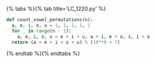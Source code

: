 {% tabs %}{% tab title='LC_1220.py' %}

```py
def count_vowel_permutations(n):
  a, e, i, o, u = 1, 1, 1, 1, 1
  for _ in range(n - 1):
    a, e, i, o, u = e + i + u, a + i, e + o, i, i + o
  return (a + e + i + o + u) % (10**9 + 7)
```

{% endtab %}{% endtabs %}
